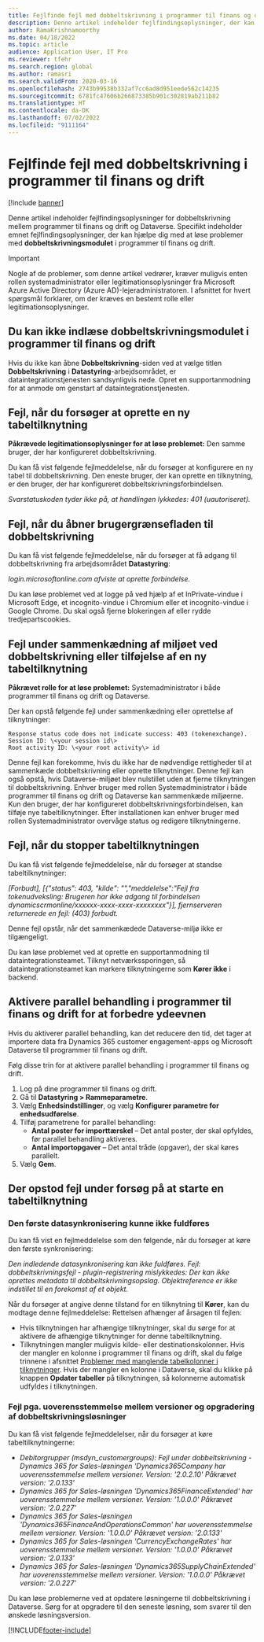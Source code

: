 ```yaml
---
title: Fejlfinde fejl med dobbeltskrivning i programmer til finans og drift
description: Denne artikel indeholder fejlfindingsoplysninger, der kan hjælpe dig med at løse problemer med dobbeltskrivningsmodulet i programmer til finans og drift.
author: RamaKrishnamoorthy
ms.date: 04/18/2022
ms.topic: article
audience: Application User, IT Pro
ms.reviewer: tfehr
ms.search.region: global
ms.author: ramasri
ms.search.validFrom: 2020-03-16
ms.openlocfilehash: 2743b99538b332af7cc6ad8d951eede562c14235
ms.sourcegitcommit: 6781fc47606b266873385b901c302819ab211b82
ms.translationtype: HT
ms.contentlocale: da-DK
ms.lasthandoff: 07/02/2022
ms.locfileid: "9111164"
---
```

# <a name="troubleshoot-dual-write-issues-in-finance-and-operations-apps"></a>Fejlfinde fejl med dobbeltskrivning i programmer til finans og drift

[!include [banner](../../includes/banner.md)]



Denne artikel indeholder fejlfindingsoplysninger for dobbeltskrivning mellem programmer til finans og drift og Dataverse. Specifikt indeholder emnet fejlfindingsoplysninger, der kan hjælpe dig med at løse problemer med **dobbeltskrivningsmodulet** i programmer til finans og drift.

> [!IMPORTANT]
> Nogle af de problemer, som denne artikel vedrører, kræver muligvis enten rollen systemadministrator eller legitimationsoplysninger fra Microsoft Azure Active Directory (Azure AD)-lejeradministratoren. I afsnittet for hvert spørgsmål forklarer, om der kræves en bestemt rolle eller legitimationsoplysninger.

## <a name="you-cant-load-the-dual-write-module-in-a-finance-and-operations-app"></a>Du kan ikke indlæse dobbeltskrivningsmodulet i programmer til finans og drift

Hvis du ikke kan åbne **Dobbeltskrivning**-siden ved at vælge titlen **Dobbeltskrivning** i **Datastyring**-arbejdsområdet, er dataintegrationstjenesten sandsynligvis nede. Opret en supportanmodning for at anmode om genstart af dataintegrationstjenesten.

## <a name="error-when-you-try-to-create-a-new-table-map"></a>Fejl, når du forsøger at oprette en ny tabeltilknytning

**Påkrævede legitimationsoplysninger for at løse problemet:** Den samme bruger, der har konfigureret dobbeltskrivning.

Du kan få vist følgende fejlmeddelelse, når du forsøger at konfigurere en ny tabel til dobbeltskrivning. Den eneste bruger, der kan oprette en tilknytning, er den bruger, der har konfigureret dobbeltskrivningsforbindelsen.

*Svarstatuskoden tyder ikke på, at handlingen lykkedes: 401 (uautoriseret).*

## <a name="error-when-you-open-the-dual-write-user-interface"></a>Fejl, når du åbner brugergrænsefladen til dobbeltskrivning

Du kan få vist følgende fejlmeddelelse, når du forsøger at få adgang til dobbeltskrivning fra arbejdsområdet **Datastyring**:

*login.microsoftonline.com afviste at oprette forbindelse.*

Du kan løse problemet ved at logge på ved hjælp af et InPrivate-vindue i Microsoft Edge, et incognito-vindue i Chromium eller et incognito-vindue i Google Chrome. Du skal også fjerne blokeringen af eller rydde tredjepartscookies.

## <a name="error-when-you-link-the-environment-for-dual-write-or-add-a-new-table-mapping"></a>Fejl under sammenkædning af miljøet ved dobbeltskrivning eller tilføjelse af en ny tabeltilknytning

**Påkrævet rolle for at løse problemet:** Systemadministrator i både programmer til finans og drift og Dataverse.

Der kan opstå følgende fejl under sammenkædning eller oprettelse af tilknytninger:

```dos
Response status code does not indicate success: 403 (tokenexchange).
Session ID: \<your session id\>
Root activity ID: \<your root activity\> id
```

Denne fejl kan forekomme, hvis du ikke har de nødvendige rettigheder til at sammenkæde dobbeltskrivning eller oprette tilknytninger. Denne fejl kan også opstå, hvis Dataverse-miljøet blev nulstillet uden at fjerne tilknytningen til dobbeltskrivning. Enhver bruger med rollen Systemadministrator i både programmer til finans og drift og Dataverse kan sammenkæde miljøerne. Kun den bruger, der har konfigureret dobbeltskrivningsforbindelsen, kan tilføje nye tabeltilknytninger. Efter installationen kan enhver bruger med rollen Systemadministrator overvåge status og redigere tilknytningerne.

## <a name="error-when-you-stop-the-table-mapping"></a>Fejl, når du stopper tabeltilknytningen

Du kan få vist følgende fejlmeddelelse, når du forsøger at standse tabeltilknytninger:

*\[Forbudt\], \[{"status": 403, "kilde": "","meddelelse":"Fejl fra tokenudveksling: Brugeren har ikke adgang til forbindelsen dynamicscrmonline/xxxxxx-xxxx-xxxx-xxxxxxxx"}\], fjernserveren returnerede en fejl: (403) forbudt.*

Denne fejl opstår, når det sammenkædede Dataverse-miljø ikke er tilgængeligt.

Du kan løse problemet ved at oprette en supportanmodning til dataintegrationsteamet. Tilknyt netværkssporingen, så dataintegrationsteamet kan markere tilknytningerne som **Kører ikke** i backend.

## <a name="enable-parallel-processing-in-finance-and-operations-apps-to-improve-performance"></a>Aktivere parallel behandling i programmer til finans og drift for at forbedre ydeevnen

Hvis du aktiverer parallel behandling, kan det reducere den tid, det tager at importere data fra Dynamics 365 customer engagement-apps og Microsoft Dataverse til programmer til finans og drift. 

Følg disse trin for at aktivere parallel behandling i programmer til finans og drift.

1. Log på dine programmer til finans og drift.
2. Gå til **Datastyring > Rammeparametre**.
3. Vælg **Enhedsindstillinger**, og vælg **Konfigurer parametre for enhedsudførelse**.
4. Tilføj parametrene for parallel behandling:
    - **Antal poster for importtærskel** – Det antal poster, der skal opfyldes, før parallel behandling aktiveres.
    - **Antal importopgaver** – Det antal tråde (opgaver), der skal køres parallelt.
5. Vælg **Gem**.


## <a name="errors-while-trying-to-start-a-table-mapping"></a>Der opstod fejl under forsøg på at starte en tabeltilknytning

### <a name="unable-to-complete-initial-data-sync"></a>Den første datasynkronisering kunne ikke fuldføres

Du kan få vist en fejlmeddelelse som den følgende, når du forsøger at køre den første synkronisering:

*Den indledende datasynkronisering kan ikke fuldføres. Fejl: dobbeltskrivningsfejl - plugin-registrering mislykkedes: Der kan ikke oprettes metadata til dobbeltskrivningsopslag. Objektreference er ikke indstillet til en forekomst af et objekt.*

Når du forsøger at angive denne tilstand for en tilknytning til **Kører**, kan du modtage denne fejlmeddelelse: Rettelsen afhænger af årsagen til fejlen:

+ Hvis tilknytningen har afhængige tilknytninger, skal du sørge for at aktivere de afhængige tilknytninger for denne tabeltilknytning.
+ Tilknytningen mangler muligvis kilde- eller destinationskolonner. Hvis der mangler en kolonne i programmer til finans og drift, skal du følge trinnene i afsnittet [Problemer med manglende tabelkolonner i tilknytninger](dual-write-troubleshooting-finops-upgrades.md#missing-table-columns-issue-on-maps). Hvis der mangler en kolonne i Dataverse, skal du klikke på knappen **Opdater tabeller** på tilknytningen, så kolonnerne automatisk udfyldes i tilknytningen.

### <a name="version-mismatch-error-and-upgrading-dual-write-solutions"></a>Fejl pga. uoverensstemmelse mellem versioner og opgradering af dobbeltskrivningsløsninger

Du kan få vist følgende fejlmeddelelser, når du forsøger at køre tabeltilknytningerne:

+ *Debitorgrupper (msdyn_customergroups): Fejl under dobbeltskrivning - Dynamics 365 for Sales-løsningen 'Dynamics365Company har uoverensstemmelse mellem versioner. Version: '2.0.2.10' Påkrævet version: '2.0.133'*
+ *Dynamics 365 for Sales-løsningen 'Dynamics365FinanceExtended' har uoverensstemmelse mellem versioner. Version: '1.0.0.0' Påkrævet version: '2.0.227'*
+ *Dynamics 365 for Sales-løsningen 'Dynamics365FinanceAndOperationsCommon' har uoverensstemmelse mellem versioner. Version: '1.0.0.0' Påkrævet version: '2.0.133'*
+ *Dynamics 365 for Sales-løsningen 'CurrencyExchangeRates' har uoverensstemmelse mellem versioner. Version: '1.0.0.0' Påkrævet version: '2.0.133'*
+ *Dynamics 365 for Sales-løsningen 'Dynamics365SupplyChainExtended' har uoverensstemmelse mellem versioner. Version: '1.0.0.0' Påkrævet version: '2.0.227'*

Du kan løse problemerne ved at opdatere løsningerne til dobbeltskrivning i Dataverse. Sørg for at opgradere til den seneste løsning, som svarer til den ønskede løsningsversion.

[!INCLUDE[footer-include](../../../../includes/footer-banner.md)]

